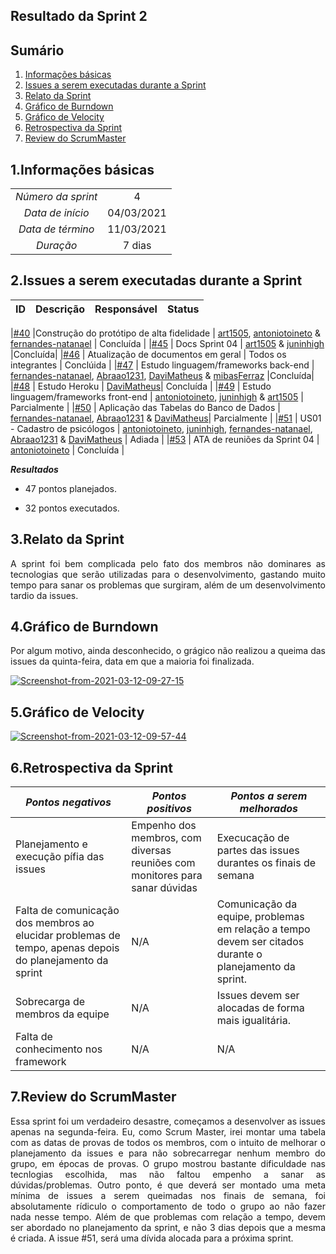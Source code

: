 ## Resultado da Sprint 2

## Sumário

1. [Informações básicas](#1.Informações-básicas)
2. [Issues a serem executadas durante a Sprint](#2.Issues-a-serem-executadas-durante-a-Sprint)
3. [Relato da Sprint](#3.Relato-da-Sprint )
4. [Gráfico de Burndown](#4.Gráfico-de-Burndown)
5. [Gráfico de Velocity](#5.Gráfico-de-Velocity)
6. [Retrospectiva da Sprint](#6.Retrospectiva-da-Sprint)
7. [Review do ScrumMaster](#7.Review-do-ScrumMaster)


## 1.Informações básicas

| | |
|:--:|:--:|
|*Número da sprint*|4|
|*Data de início*|04/03/2021|
|*Data de término*|11/03/2021|
|*Duração*|7 dias|



## 2.Issues a serem executadas durante a Sprint

|ID | Descrição | Responsável| Status |
|---|--------------------|--------------|------------- |

|[#40](https://github.com/fga-eps-mds/2020.2-CheeryUP/issues/40) |Construção do protótipo de alta fidelidade  | [art1505](https://github.com/art1505), [antoniotoineto](https://github.com/antoniotoineto) & [fernandes-natanael](https://github.com/fernandes-natanael) | Concluída |
|[#45](https://github.com/fga-eps-mds/2020.2-CheeryUP/issues/45) | Docs Sprint 04 | [art1505](https://github.com/art1505) & [juninhigh](https://github.com/juninhigh) |Concluída|
|[#46](https://github.com/fga-eps-mds/2020.2-CheeryUP/issues/46) | Atualização de documentos em geral | Todos os integrantes | Conclúida |
|[#47](https://github.com/fga-eps-mds/2020.2-CheeryUP/issues/47) | Estudo linguagem/frameworks back-end | [fernandes-natanael](https://github.com/fernandes-natanael), [Abraao1231](https://github.com/Abraao1231), [DaviMatheus](https://github.com/DaviMatheus) & [mibasFerraz](https://github.com/mibasFerraz) |Concluída|
|[#48](https://github.com/fga-eps-mds/2020.2-CheeryUP/issues/48) | Estudo Heroku | [DaviMatheus](https://github.com/DaviMatheus)| Concluída |
|[#49](https://github.com/fga-eps-mds/2020.2-CheeryUP/issues/49) | Estudo linguagem/frameworks front-end | [antoniotoineto](https://github.com/antoniotoineto), [juninhigh](https://github.com/juninhigh) & [art1505](https://github.com/art1505) | Parcialmente | 
|[#50](https://github.com/fga-eps-mds/2020.2-CheeryUP/issues/50) | Aplicação das Tabelas do Banco de Dados | [fernandes-natanael](https://github.com/fernandes-natanael), [Abraao1231](https://github.com/Abraao1231) & [DaviMatheus](https://github.com/DaviMatheus)| Parcialmente | 
|[#51](https://github.com/fga-eps-mds/2020.2-CheeryUP/issues/51) | US01 - Cadastro de psicólogos  | [antoniotoineto](https://github.com/antoniotoineto), [juninhigh](https://github.com/juninhigh), [fernandes-natanael](https://github.com/fernandes-natanael), [Abraao1231](https://github.com/Abraao1231) & [DaviMatheus](https://github.com/DaviMatheus) | Adiada | 
|[#53](https://github.com/fga-eps-mds/2020.2-CheeryUP/issues/53) | ATA de reuniões da Sprint 04  | [antoniotoineto](https://github.com/antoniotoineto) | Concluída | 


***Resultados***

- 47 pontos planejados.  

- 32 pontos executados.

## 3.Relato da Sprint 
    
<div style="text-align: justify"> 
A sprint foi bem complicada pelo fato dos membros não dominares as tecnologias que serão utilizadas para o desenvolvimento, gastando muito tempo para sanar os problemas que surgiram, além de um desenvolvimento tardio da issues.
</div>

## 4.Gráfico de Burndown
<div style="text-align: justify">
  Por algum motivo, ainda desconhecido, o grágico não realizou a queima das issues da quinta-feira, data em que a maioria foi finalizada.
</div>  

<a href="https://ibb.co/tbBFF6S"><img src="https://i.ibb.co/NLxbbqX/Screenshot-from-2021-03-12-09-27-15.png" alt="Screenshot-from-2021-03-12-09-27-15" border="0"></a>

## 5.Gráfico de Velocity
<a href="https://ibb.co/FYb98m8"><img src="https://i.ibb.co/4SZc4K4/Screenshot-from-2021-03-12-09-57-44.png" alt="Screenshot-from-2021-03-12-09-57-44" border="0"></a>

## 6.Retrospectiva da Sprint
|***Pontos negativos*** | ***Pontos positivos*** | ***Pontos a serem melhorados***| 
|---|--------------------|--------------|
|Planejamento e execução pífia das issues | Empenho dos membros, com diversas reuniões com monitores para sanar dúvidas | Execucação de partes das issues durantes os finais de semana|
Falta de comunicação dos membros ao elucidar problemas de tempo, apenas depois do planejamento da sprint | N/A | Comunicação da equipe, problemas em relação a tempo devem ser citados durante o planejamento da sprint.|
Sobrecarga de membros da equipe | N/A | Issues devem ser alocadas de forma mais igualitária.|
Falta de conhecimento nos framework | N/A | N/A

## 7.Review do ScrumMaster
<div style="text-align: justify">
Essa sprint foi um verdadeiro desastre, começamos a desenvolver as issues apenas na segunda-feira. Eu, como Scrum Master, irei montar uma tabela com as datas de provas de todos os membros, com o intuito de melhorar o planejamento da issues e para não sobrecarregar nenhum membro do grupo, em épocas de provas. O grupo mostrou bastante dificuldade nas tecnlogias escolhida, mas não faltou empenho a sanar as dúvidas/problemas. Outro ponto, é que deverá ser montado uma meta mínima de issues a serem queimadas nos finais de semana, foi absolutamente rídiculo o comportamento de todo o grupo ao não fazer nada nesse tempo. Além de que problemas com relação a tempo, devem ser abordado no planejamento da sprint, e não 3 dias depois que a mesma é criada. A issue #51, será uma dívida alocada para a próxima sprint.
</div>
